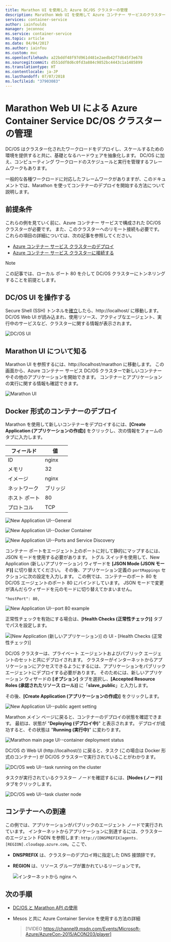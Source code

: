 ```yaml
---
title: Marathon UI を使用した Azure DC/OS クラスターの管理
description: Marathon Web UI を使用して Azure コンテナー サービスのクラスター サービスにコンテナーをデプロイします。
services: container-service
author: iainfoulds
manager: jeconnoc
ms.service: container-service
ms.topic: article
ms.date: 04/04/2017
ms.author: iainfou
ms.custom: mvc
ms.openlocfilehash: a22bddf48f97d961d481e2aedb42f7d645f3e678
ms.sourcegitcommit: d551ddf8d6c0fd3a884c9852bc4443c1a1485899
ms.translationtype: HT
ms.contentlocale: ja-JP
ms.lasthandoff: 07/07/2018
ms.locfileid: "37903083"
---
```

# <a name="manage-an-azure-container-service-dcos-cluster-through-the-marathon-web-ui"></a>Marathon Web UI による Azure Container Service DC/OS クラスターの管理

DC/OS はクラスター化されたワークロードをデプロイし、スケールするための環境を提供すると共に、基礎となるハードウェアを抽象化します。 DC/OS に加え、コンピューティング ワークロードのスケジュールと実行を管理するフレームワークもあります。

一般的な各種ワークロードに対応したフレームワークがありますが、このドキュメントでは、Marathon を使ってコンテナーのデプロイを開始する方法について説明します。 


## <a name="prerequisites"></a>前提条件
これらの例を見ていく前に、Azure コンテナー サービスで構成された DC/OS クラスターが必要です。 また、このクラスターへのリモート接続も必要です。 これらの項目の詳細については、次の記事を参照してください。

* [Azure コンテナー サービス クラスターのデプロイ](container-service-deployment.md)
* [Azure コンテナー サービス クラスターに接続する](../container-service-connect.md)

> [!NOTE]
> この記事では、ローカル ポート 80 を介して DC/OS クラスターにトンネリングすることを前提とします。
>

## <a name="explore-the-dcos-ui"></a>DC/OS UI を操作する
Secure Shell (SSH) トンネルを[確立](../container-service-connect.md)したら、http://localhost/ に移動します。 DC/OS Web UI が読み込まれ、使用リソース、アクティブなエージェント、実行中のサービスなど、クラスターに関する情報が表示されます。

![DC/OS UI](./media/container-service-mesos-marathon-ui/dcos2.png)

## <a name="explore-the-marathon-ui"></a>Marathon UI について知る
Marathon UI を参照するには、http://localhost/marathon に移動します。 この画面から、Azure コンテナー サービス DC/OS クラスターで新しいコンテナーやその他のアプリケーションを開始できます。 コンテナーとアプリケーションの実行に関する情報も確認できます。  

![Marathon UI](./media/container-service-mesos-marathon-ui/dcos3.png)

## <a name="deploy-a-docker-formatted-container"></a>Docker 形式のコンテナーのデプロイ
Marathon を使用して新しいコンテナーをデプロイするには、**[Create Application (アプリケーションの作成)]** をクリックし、次の情報をフォームのタブに入力します。

| フィールド | 値 |
| --- | --- |
| ID |nginx |
| メモリ | 32 |
| イメージ |nginx |
| ネットワーク |ブリッジ |
| ホスト ポート |80 |
| プロトコル |TCP |

![New Application UI--General](./media/container-service-mesos-marathon-ui/dcos4.png)

![New Application UI--Docker Container](./media/container-service-mesos-marathon-ui/dcos5.png)

![New Application UI--Ports and Service Discovery](./media/container-service-mesos-marathon-ui/dcos6.png)

コンテナー ポートをエージェント上のポートに対して静的にマップするには、JSON モードを使用する必要があります。 トグル スイッチを使用して、New Application (新しいアプリケーション) ウィザードを **[JSON Mode (JSON モード)]** に切り替えてください。 その後、アプリケーション定義の `portMappings` セクションに次の設定を入力します。 この例では、コンテナーのポート 80 を DC/OS エージェントのポート 80 にバインドしています。 JSON モードで変更が済んだらウィザードを元のモードに切り替えてかまいません。

```none
"hostPort": 80,
```

![New Application UI--port 80 example](./media/container-service-mesos-marathon-ui/dcos13.png)

正常性チェックを有効にする場合は、**[Health Checks (正常性チェック)]** タブでパスを設定します。

![[New Application (新しいアプリケーション)] の UI - [Health Checks (正常性チェック)]](./media/container-service-mesos-marathon-ui/dcos_healthcheck.png)

DC/OS クラスターは、プライベート エージェントおよびパブリック エージェントのセットと共にデプロイされます。 クラスターがインターネットからアプリケーションにアクセスできるようにするには、アプリケーションをパブリック エージェントにデプロイする必要があります。 そのためには、新しいアプリケーション ウィザードの **[オプション]** タブを選択し、**[Accepted Resource Roles (承認されたリソース ロール)]** に「**slave_public**」と入力します。

その後、**[Create Application (アプリケーションの作成)]** をクリックします。

![New Application UI--public agent setting](./media/container-service-mesos-marathon-ui/dcos14.png)

Marathon メイン ページに戻ると、コンテナーのデプロイの状態を確認できます。 最初は、状態が "**Deploying (デプロイ中)**" と表示されます。 デプロイが成功すると、その状態は "**Running (実行中)**" に変わります。

![Marathon main page UI--container deployment status](./media/container-service-mesos-marathon-ui/dcos7.png)

DC/OS の Web UI (http://localhost/)) に戻ると、タスク (この場合は Docker 形式のコンテナー) が DC/OS クラスターで実行されていることがわかります。

![DC/OS web UI--task running on the cluster](./media/container-service-mesos-marathon-ui/dcos8.png)

タスクが実行されているクラスター ノードを確認するには、**[Nodes (ノード)]** タブをクリックします。

![DC/OS web UI--task cluster node](./media/container-service-mesos-marathon-ui/dcos9.png)

## <a name="reach-the-container"></a>コンテナーへの到達

この例では、アプリケーションがパブリックのエージェント ノードで実行されています。 インターネットからアプリケーションに到達するには、クラスターのエージェント FQDN を参照します: `http://[DNSPREFIX]agents.[REGION].cloudapp.azure.com`。ここで、

* **DNSPREFIX** は、クラスターのデプロイ時に指定した DNS 接頭辞です。
* **REGION** は、リソース グループが置かれているリージョンです。

    ![インターネットから nginx へ](./media/container-service-mesos-marathon-ui/nginx.png)


## <a name="next-steps"></a>次の手順
* [DC/OS と Marathon API の使用](container-service-mesos-marathon-rest.md)

* Mesos と共に Azure Container Service を使用する方法の詳細

    > [!VIDEO https://channel9.msdn.com/Events/Microsoft-Azure/AzureCon-2015/ACON203/player]
    > 
